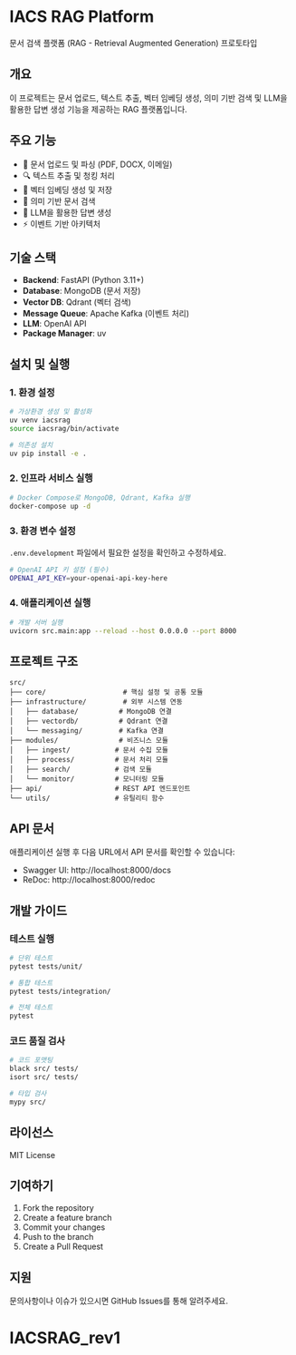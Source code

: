 # IACS RAG Platform

문서 검색 플랫폼 (RAG - Retrieval Augmented Generation) 프로토타입

## 개요

이 프로젝트는 문서 업로드, 텍스트 추출, 벡터 임베딩 생성, 의미 기반 검색 및 LLM을 활용한 답변 생성 기능을 제공하는 RAG 플랫폼입니다.

## 주요 기능

- 📄 문서 업로드 및 파싱 (PDF, DOCX, 이메일)
- 🔍 텍스트 추출 및 청킹 처리
- 🧠 벡터 임베딩 생성 및 저장
- 🔎 의미 기반 문서 검색
- 💬 LLM을 활용한 답변 생성
- ⚡ 이벤트 기반 아키텍처

## 기술 스택

- **Backend**: FastAPI (Python 3.11+)
- **Database**: MongoDB (문서 저장)
- **Vector DB**: Qdrant (벡터 검색)
- **Message Queue**: Apache Kafka (이벤트 처리)
- **LLM**: OpenAI API
- **Package Manager**: uv

## 설치 및 실행

### 1. 환경 설정

```bash
# 가상환경 생성 및 활성화
uv venv iacsrag
source iacsrag/bin/activate

# 의존성 설치
uv pip install -e .
```

### 2. 인프라 서비스 실행

```bash
# Docker Compose로 MongoDB, Qdrant, Kafka 실행
docker-compose up -d
```

### 3. 환경 변수 설정

`.env.development` 파일에서 필요한 설정을 확인하고 수정하세요.

```bash
# OpenAI API 키 설정 (필수)
OPENAI_API_KEY=your-openai-api-key-here
```

### 4. 애플리케이션 실행

```bash
# 개발 서버 실행
uvicorn src.main:app --reload --host 0.0.0.0 --port 8000
```

## 프로젝트 구조

```
src/
├── core/                   # 핵심 설정 및 공통 모듈
├── infrastructure/         # 외부 시스템 연동
│   ├── database/          # MongoDB 연결
│   ├── vectordb/          # Qdrant 연결
│   └── messaging/         # Kafka 연결
├── modules/               # 비즈니스 모듈
│   ├── ingest/           # 문서 수집 모듈
│   ├── process/          # 문서 처리 모듈
│   ├── search/           # 검색 모듈
│   └── monitor/          # 모니터링 모듈
├── api/                  # REST API 엔드포인트
└── utils/                # 유틸리티 함수
```

## API 문서

애플리케이션 실행 후 다음 URL에서 API 문서를 확인할 수 있습니다:

- Swagger UI: http://localhost:8000/docs
- ReDoc: http://localhost:8000/redoc

## 개발 가이드

### 테스트 실행

```bash
# 단위 테스트
pytest tests/unit/

# 통합 테스트
pytest tests/integration/

# 전체 테스트
pytest
```

### 코드 품질 검사

```bash
# 코드 포맷팅
black src/ tests/
isort src/ tests/

# 타입 검사
mypy src/
```

## 라이선스

MIT License

## 기여하기

1. Fork the repository
2. Create a feature branch
3. Commit your changes
4. Push to the branch
5. Create a Pull Request

## 지원

문의사항이나 이슈가 있으시면 GitHub Issues를 통해 알려주세요.
# IACSRAG_rev1
